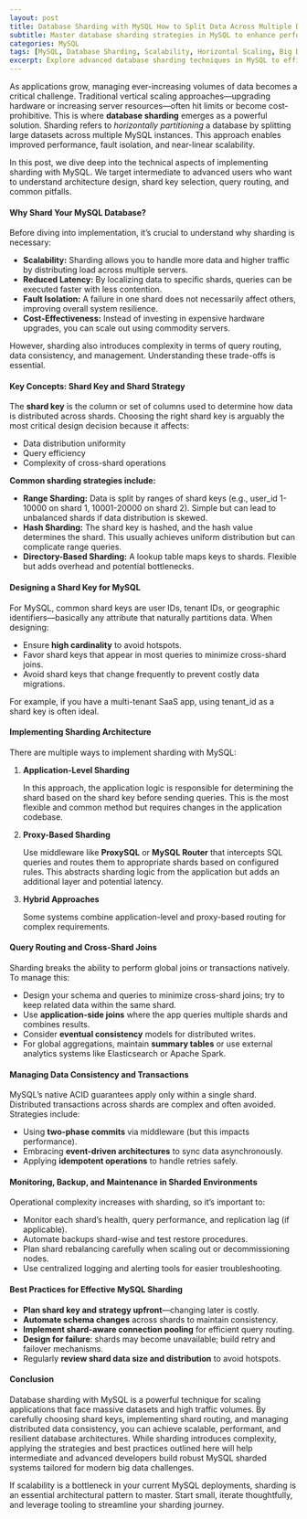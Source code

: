 ```yaml
---
layout: post
title: Database Sharding with MySQL How to Split Data Across Multiple Databases for Scalability
subtitle: Master database sharding strategies in MySQL to enhance performance and achieve horizontal scalability
categories: MySQL
tags: [MySQL, Database Sharding, Scalability, Horizontal Scaling, Big Data, Distributed Systems, SQL Optimization]
excerpt: Explore advanced database sharding techniques in MySQL to efficiently split data across multiple databases, improving scalability and performance for large-scale applications.
---
```

As applications grow, managing ever-increasing volumes of data becomes a critical challenge. Traditional vertical scaling approaches—upgrading hardware or increasing server resources—often hit limits or become cost-prohibitive. This is where **database sharding** emerges as a powerful solution. Sharding refers to *horizontally partitioning* a database by splitting large datasets across multiple MySQL instances. This approach enables improved performance, fault isolation, and near-linear scalability.

In this post, we dive deep into the technical aspects of implementing sharding with MySQL. We target intermediate to advanced users who want to understand architecture design, shard key selection, query routing, and common pitfalls.

#### Why Shard Your MySQL Database?

Before diving into implementation, it’s crucial to understand why sharding is necessary:

- **Scalability:** Sharding allows you to handle more data and higher traffic by distributing load across multiple servers.
- **Reduced Latency:** By localizing data to specific shards, queries can be executed faster with less contention.
- **Fault Isolation:** A failure in one shard does not necessarily affect others, improving overall system resilience.
- **Cost-Effectiveness:** Instead of investing in expensive hardware upgrades, you can scale out using commodity servers.

However, sharding also introduces complexity in terms of query routing, data consistency, and management. Understanding these trade-offs is essential.

#### Key Concepts: Shard Key and Shard Strategy

The **shard key** is the column or set of columns used to determine how data is distributed across shards. Choosing the right shard key is arguably the most critical design decision because it affects:

- Data distribution uniformity
- Query efficiency
- Complexity of cross-shard operations

**Common sharding strategies include:**

- **Range Sharding:** Data is split by ranges of shard keys (e.g., user_id 1-10000 on shard 1, 10001-20000 on shard 2). Simple but can lead to unbalanced shards if data distribution is skewed.
- **Hash Sharding:** The shard key is hashed, and the hash value determines the shard. This usually achieves uniform distribution but can complicate range queries.
- **Directory-Based Sharding:** A lookup table maps keys to shards. Flexible but adds overhead and potential bottlenecks.

#### Designing a Shard Key for MySQL

For MySQL, common shard keys are user IDs, tenant IDs, or geographic identifiers—basically any attribute that naturally partitions data. When designing:

- Ensure **high cardinality** to avoid hotspots.
- Favor shard keys that appear in most queries to minimize cross-shard joins.
- Avoid shard keys that change frequently to prevent costly data migrations.

For example, if you have a multi-tenant SaaS app, using tenant_id as a shard key is often ideal.

#### Implementing Sharding Architecture

There are multiple ways to implement sharding with MySQL:

1. **Application-Level Sharding**

   In this approach, the application logic is responsible for determining the shard based on the shard key before sending queries. This is the most flexible and common method but requires changes in the application codebase.

2. **Proxy-Based Sharding**

   Use middleware like **ProxySQL** or **MySQL Router** that intercepts SQL queries and routes them to appropriate shards based on configured rules. This abstracts sharding logic from the application but adds an additional layer and potential latency.

3. **Hybrid Approaches**

   Some systems combine application-level and proxy-based routing for complex requirements.

#### Query Routing and Cross-Shard Joins

Sharding breaks the ability to perform global joins or transactions natively. To manage this:

- Design your schema and queries to minimize cross-shard joins; try to keep related data within the same shard.
- Use **application-side joins** where the app queries multiple shards and combines results.
- Consider **eventual consistency** models for distributed writes.
- For global aggregations, maintain **summary tables** or use external analytics systems like Elasticsearch or Apache Spark.

#### Managing Data Consistency and Transactions

MySQL’s native ACID guarantees apply only within a single shard. Distributed transactions across shards are complex and often avoided. Strategies include:

- Using **two-phase commits** via middleware (but this impacts performance).
- Embracing **event-driven architectures** to sync data asynchronously.
- Applying **idempotent operations** to handle retries safely.

#### Monitoring, Backup, and Maintenance in Sharded Environments

Operational complexity increases with sharding, so it’s important to:

- Monitor each shard’s health, query performance, and replication lag (if applicable).
- Automate backups shard-wise and test restore procedures.
- Plan shard rebalancing carefully when scaling out or decommissioning nodes.
- Use centralized logging and alerting tools for easier troubleshooting.

#### Best Practices for Effective MySQL Sharding

- **Plan shard key and strategy upfront**—changing later is costly.
- **Automate schema changes** across shards to maintain consistency.
- **Implement shard-aware connection pooling** for efficient query routing.
- **Design for failure**: shards may become unavailable; build retry and failover mechanisms.
- Regularly **review shard data size and distribution** to avoid hotspots.

#### Conclusion

Database sharding with MySQL is a powerful technique for scaling applications that face massive datasets and high traffic volumes. By carefully choosing shard keys, implementing shard routing, and managing distributed data consistency, you can achieve scalable, performant, and resilient database architectures. While sharding introduces complexity, applying the strategies and best practices outlined here will help intermediate and advanced developers build robust MySQL sharded systems tailored for modern big data challenges.

If scalability is a bottleneck in your current MySQL deployments, sharding is an essential architectural pattern to master. Start small, iterate thoughtfully, and leverage tooling to streamline your sharding journey.
